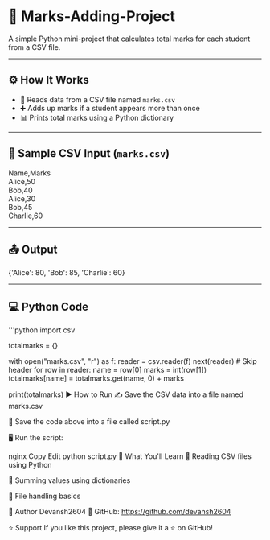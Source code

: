 # 📘 Marks-Adding-Project

A simple Python mini-project that calculates total marks for each student from a CSV file.

---

## ⚙️ How It Works

- 📂 Reads data from a CSV file named `marks.csv`
- ➕ Adds up marks if a student appears more than once
- 📊 Prints total marks using a Python dictionary

---

## 📝 Sample CSV Input (`marks.csv`)

Name,Marks  
Alice,50  
Bob,40  
Alice,30  
Bob,45  
Charlie,60

---

## 📤 Output

{'Alice': 80, 'Bob': 85, 'Charlie': 60}

---

## 💻 Python Code

'''python 
import csv

totalmarks = {}

with open("marks.csv", "r") as f:
    reader = csv.reader(f)
    next(reader)  # Skip header
    for row in reader:
        name = row[0]
        marks = int(row[1])
        totalmarks[name] = totalmarks.get(name, 0) + marks

print(totalmarks)
▶️ How to Run
✍️ Save the CSV data into a file named marks.csv

💾 Save the code above into a file called script.py

🖥️ Run the script:

nginx
Copy
Edit
python script.py
🧠 What You'll Learn
📑 Reading CSV files using Python

🧮 Summing values using dictionaries

📁 File handling basics

👤 Author
Devansh2604
🔗 GitHub: https://github.com/devansh2604

⭐ Support
If you like this project, please give it a ⭐ on GitHub!
